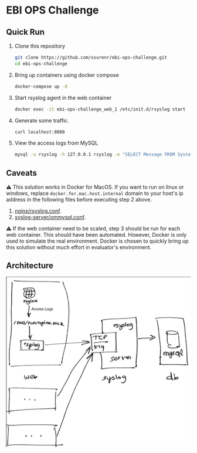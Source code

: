 # EBI OPS Challenge

## Quick Run
1. Clone this repository
    ```bash
    git clone https://github.com/ssurenr/ebi-ops-challenge.git
    cd ebi-ops-challenge
    ```
2. Bring up containers using docker compose
    ```bash
    docker-compose up -d
    ```
3. Start rsyslog agent in the web container
    ```bash
    docker exec -it ebi-ops-challenge_web_1 /etc/init.d/rsyslog start
    ```
4. Generate some traffic.
    ```bash
    curl localhost:8080
    ```
5. View the access logs from MySQL
    ```bash
    mysql -u rsyslog -h 127.0.0.1 rsyslog -e "SELECT Message FROM SystemEvents;" -prsyslog
    ```
    
## Caveats
:warning: This solution works in Docker for MacOS. If you want to run on linux or windows, replace `docker.for.mac.host.internal` domain to your host's ip address in the following files before executing step 2 above.
1. [nginx/rsyslog.conf](nginx/rsyslog.conf).  
2. [syslog-server/ommysql.conf](syslog-server/ommysql.conf).  

:warning: If the web container need to be scaled, step 3 should be run for each web container. This should have been automated. However, Docker is only used to simulate the real environment. Docker is chosen to quickly bring up this solution without much effort in evaluator's environment.


## Architecture
![Architecture Diagram](architecture.png)
